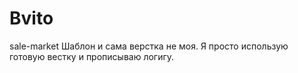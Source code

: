 # Bvito
sale-market
Шаблон и сама верстка не моя. Я просто использую готовую вестку и прописываю логигу.